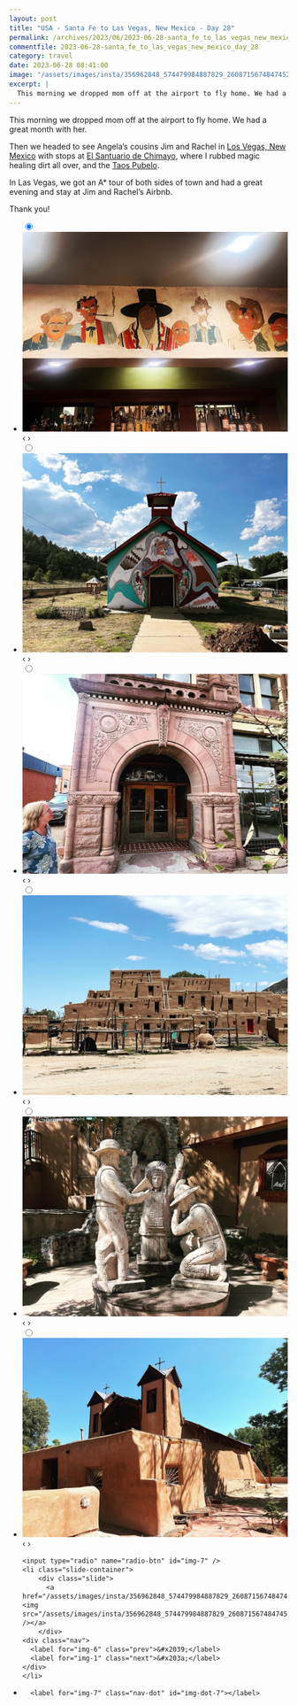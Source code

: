 ```yaml
---
layout: post
title: "USA - Santa Fe to Las Vegas, New Mexico - Day 28"
permalink: /archives/2023/06/2023-06-28-santa_fe_to_las_vegas_new_mexico_day_28.html
commentfile: 2023-06-28-santa_fe_to_las_vegas_new_mexico_day_28
category: travel
date: 2023-06-28 08:41:00
image: "/assets/images/insta/356962848_574479984887829_2608715674847452520_n_17870928290930945.jpg"
excerpt: |
  This morning we dropped mom off at the airport to fly home. We had a great month with her.
---
```


This morning we dropped mom off at the airport to fly home. We had a great month with her.

Then we headed to see Angela’s cousins Jim and Rachel in [Los Vegas, New Mexico](https://maps.app.goo.gl/a1zg6fEyDVkcKCtr9) with stops at [El Santuario de Chimayo](https://maps.app.goo.gl/hCjczNpE38mkY8Yy8), where I rubbed magic healing dirt all over, and the [Taos Pubelo](https://maps.app.goo.gl/jifzE4pWgJRZmzk8A).

In Las Vegas, we got an A\* tour of both sides of town and had a great evening and stay at Jim and Rachel’s Airbnb.

Thank you!

<ul class="slides">
    <input type="radio" name="radio-btn" id="img-1" checked="checked" />
    <li class="slide-container">
        <div class="slide">
          <a href="/assets/images/insta/356951856_676716240933279_7729626457079408622_n_17985659726029421.jpg"><img src="/assets/images/insta/356951856_676716240933279_7729626457079408622_n_17985659726029421.jpg" /></a>
        </div>
    <div class="nav">
      <label for="img-7" class="prev">&#x2039;</label>
      <label for="img-2" class="next">&#x203a;</label>
    </div>
    </li>
        <input type="radio" name="radio-btn" id="img-2"  />
    <li class="slide-container">
        <div class="slide">
          <a href="/assets/images/insta/356790520_1147805039486700_209017978092658288_n_18371187253001230.jpg"><img src="/assets/images/insta/356790520_1147805039486700_209017978092658288_n_18371187253001230.jpg" /></a>
        </div>
    <div class="nav">
      <label for="img-1" class="prev">&#x2039;</label>
      <label for="img-3" class="next">&#x203a;</label>
    </div>
    </li>
        <input type="radio" name="radio-btn" id="img-3"  />
    <li class="slide-container">
        <div class="slide">
          <a href="/assets/images/insta/356610565_663413435606745_6150068081619714678_n_17986180967129741.jpg"><img src="/assets/images/insta/356610565_663413435606745_6150068081619714678_n_17986180967129741.jpg" /></a>
        </div>
    <div class="nav">
      <label for="img-2" class="prev">&#x2039;</label>
      <label for="img-4" class="next">&#x203a;</label>
    </div>
    </li>
        <input type="radio" name="radio-btn" id="img-4"  />
    <li class="slide-container">
        <div class="slide">
          <a href="/assets/images/insta/356789996_1465026741001594_5157931204340658298_n_18041928130470222.jpg"><img src="/assets/images/insta/356789996_1465026741001594_5157931204340658298_n_18041928130470222.jpg" /></a>
        </div>
    <div class="nav">
      <label for="img-3" class="prev">&#x2039;</label>
      <label for="img-5" class="next">&#x203a;</label>
    </div>
    </li>
        <input type="radio" name="radio-btn" id="img-5"  />
    <li class="slide-container">
        <div class="slide">
          <a href="/assets/images/insta/356797873_3369681273296306_306875801864646956_n_18080330935368448.jpg"><img src="/assets/images/insta/356797873_3369681273296306_306875801864646956_n_18080330935368448.jpg" /></a>
        </div>
    <div class="nav">
      <label for="img-4" class="prev">&#x2039;</label>
      <label for="img-6" class="next">&#x203a;</label>
    </div>
    </li>
        <input type="radio" name="radio-btn" id="img-6"  />
    <li class="slide-container">
        <div class="slide">
          <a href="/assets/images/insta/356589863_207281525189522_4968477567831313812_n_17995881289953527.jpg"><img src="/assets/images/insta/356589863_207281525189522_4968477567831313812_n_17995881289953527.jpg" /></a>
        </div>
    <div class="nav">
      <label for="img-5" class="prev">&#x2039;</label>
      <label for="img-7" class="next">&#x203a;</label>
    </div>
    </li>
    
    <input type="radio" name="radio-btn" id="img-7" />
    <li class="slide-container">
        <div class="slide">
          <a href="/assets/images/insta/356962848_574479984887829_2608715674847452520_n_17870928290930945.jpg"><img src="/assets/images/insta/356962848_574479984887829_2608715674847452520_n_17870928290930945.jpg" /></a>
        </div>
    <div class="nav">
      <label for="img-6" class="prev">&#x2039;</label>
      <label for="img-1" class="next">&#x203a;</label>
    </div>
    </li>
			
<li class="nav-dots">
      <label for="img-1" class="nav-dot" id="img-dot-1"></label>
      <label for="img-2" class="nav-dot" id="img-dot-2"></label>
      <label for="img-3" class="nav-dot" id="img-dot-3"></label>
      <label for="img-4" class="nav-dot" id="img-dot-4"></label>
      <label for="img-5" class="nav-dot" id="img-dot-5"></label>
      <label for="img-6" class="nav-dot" id="img-dot-6"></label>

      <label for="img-7" class="nav-dot" id="img-dot-7"></label>

</li>
</ul>
